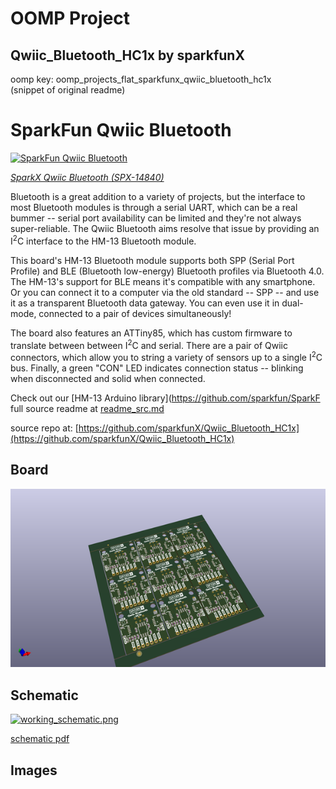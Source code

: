 # OOMP Project  
## Qwiic_Bluetooth_HC1x  by sparkfunX  
  
oomp key: oomp_projects_flat_sparkfunx_qwiic_bluetooth_hc1x  
(snippet of original readme)  
  
SparkFun Qwiic Bluetooth  
========================================  
  
[![SparkFun Qwiic Bluetooth](https://cdn.sparkfun.com//assets/parts/1/3/1/1/0/14823-Qwiic_Bluetooth_-_HC13_-02.jpg)](https://www.sparkfun.com/products/14840)  
  
[*SparkX Qwiic Bluetooth (SPX-14840)*](https://www.sparkfun.com/products/14840)  
  
Bluetooth is a great addition to a variety of projects, but the interface to most Bluetooth modules is through a serial UART, which can be a real bummer -- serial port availability can be limited and they're not always super-reliable. The Qwiic Bluetooth aims resolve that issue by providing an I<sup>2</sup>C interface to the HM-13 Bluetooth module.  
  
This board's HM-13 Bluetooth module supports both SPP (Serial Port Profile) and BLE (Bluetooth low-energy) Bluetooth profiles via Bluetooth 4.0. The HM-13's support for BLE means it's compatible with any smartphone.  Or you can connect it to a computer via the old standard -- SPP -- and use it as a transparent Bluetooth data gateway. You can even use it in dual-mode, connected to a pair of devices simultaneously!  
  
The board also features an ATTiny85, which has custom firmware to translate between between I<sup>2</sup>C and serial. There are a pair of Qwiic connectors, which allow you to string a variety of sensors up to a single I<sup>2</sup>C bus. Finally, a green "CON" LED indicates connection status -- blinking when disconnected and solid when connected.  
  
Check out our [HM-13 Arduino library](https://github.com/sparkfun/SparkF  
  full source readme at [readme_src.md](readme_src.md)  
  
source repo at: [https://github.com/sparkfunX/Qwiic_Bluetooth_HC1x](https://github.com/sparkfunX/Qwiic_Bluetooth_HC1x)  
## Board  
  
[![working_3d.png](working_3d_600.png)](working_3d.png)  
## Schematic  
  
[![working_schematic.png](working_schematic_600.png)](working_schematic.png)  
  
[schematic pdf](working_schematic.pdf)  
## Images  
